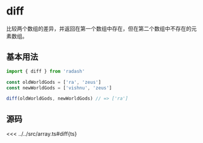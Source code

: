 # diff

比较两个数组的差异，并返回在第一个数组中存在，但在第二个数组中不存在的元素数组。

## 基本用法

```ts
import { diff } from 'radash'

const oldWorldGods = ['ra', 'zeus']
const newWorldGods = ['vishnu', 'zeus']

diff(oldWorldGods, newWorldGods) // => ['ra']
```

## 源码

<<< ../../src/array.ts#diff{ts}
